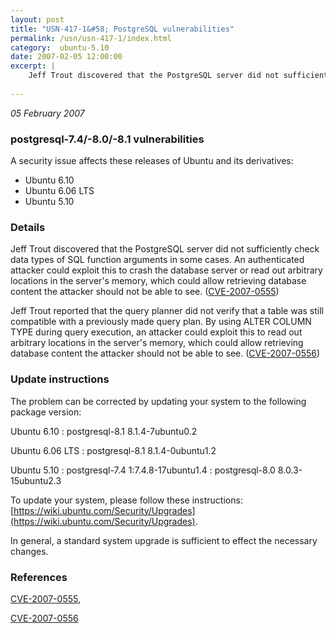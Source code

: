 ```yaml
---
layout: post
title: "USN-417-1&#58; PostgreSQL vulnerabilities"
permalink: /usn/usn-417-1/index.html
category:  ubuntu-5.10
date: 2007-02-05 12:00:00
excerpt: |
    Jeff Trout discovered that the PostgreSQL server did not sufficiently check data types of SQL function arguments in some cases. An authenticated attacker could exploit this to crash the database server or read out arbitrary locations in the server&#39;s memory, which could allow retrieving database content the attacker should not be able to see. ([CVE-2007-0555](http://people.ubuntu.com/~ubuntu-security/cve/CVE-2007-0555))
    
--- 
```

 
 

*05 February 2007*

### postgresql-7.4/-8.0/-8.1 vulnerabilities

A security issue affects these releases of Ubuntu and its derivatives:

* Ubuntu 6.10
* Ubuntu 6.06 LTS
* Ubuntu 5.10

### Details

Jeff Trout discovered that the PostgreSQL server did not sufficiently check data types of SQL function arguments in some cases. An authenticated attacker could exploit this to crash the database server or read out arbitrary locations in the server&#39;s memory, which could allow retrieving database content the attacker should not be able to see. ([CVE-2007-0555](http://people.ubuntu.com/~ubuntu-security/cve/CVE-2007-0555))

Jeff Trout reported that the query planner did not verify that a table was still compatible with a previously made query plan. By using ALTER COLUMN TYPE during query execution, an attacker could exploit this to read out arbitrary locations in the server&#39;s memory, which could allow retrieving database content the attacker should not be able to see. ([CVE-2007-0556](http://people.ubuntu.com/~ubuntu-security/cve/CVE-2007-0556))

### Update instructions

The problem can be corrected by updating your system to the following package version:

Ubuntu 6.10
 : postgresql-8.1 <span>8.1.4-7ubuntu0.2</span>

Ubuntu 6.06 LTS
 : postgresql-8.1 <span>8.1.4-0ubuntu1.2</span>

Ubuntu 5.10
 : postgresql-7.4 <span>1:7.4.8-17ubuntu1.4</span>
 : postgresql-8.0 <span>8.0.3-15ubuntu2.3</span>

To update your system, please follow these instructions: [https://wiki.ubuntu.com/Security/Upgrades](https://wiki.ubuntu.com/Security/Upgrades).

In general, a standard system upgrade is sufficient to effect the necessary changes.

### References

 
 [CVE-2007-0555](http://people.ubuntu.com/~ubuntu-security/cve/CVE-2007-0555), 

 [CVE-2007-0556](http://people.ubuntu.com/~ubuntu-security/cve/CVE-2007-0556)
 

